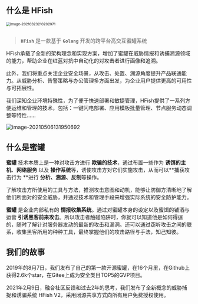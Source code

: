 ## 什么是 HFish

<img src="https://hfish.cn-bj.ufileos.com/images/image-20210323210202971.png" alt="image-20210323210202971" style="zoom:67%;" />

## 

> **`HFish`** 是一款基于 **`Golang`** 开发的跨平台高交互蜜罐系统

HFish承载了全新的架构理念和实现方案，增加了蜜罐在威胁情报和诱捕溯源领域的能力，帮助企业在红蓝对抗中自动化的对攻击者进行画像和追溯。

此外，我们将重点关注企业安全场景，从攻击、处置、溯源角度提升产品联通能力。从威胁分析、告警策略与办公管理多方面出发，为企业用户提供更高的可用性与可拓展性。

我们深知企业环境特殊性，为了便于快速部署和敏捷管理，HFish提供了一系列方便运维和管理的技术，包括：一键闪电部署、应用模板批量管理、节点服务动态调整等特性…… 

![image-20210506131950692](https://hfish.cn-bj.ufileos.com/images/image-20210506131950692.png)

## 什么是蜜罐

**蜜罐** 技术本质上是一种对攻击方进行 **欺骗的技术**，通过布置一些作为 **诱饵的主机**、**网络服务** 以及 **操作系统**等，诱使攻击方对它们实施攻击，从而可以**捕获攻击行为 **进行 **分析、溯源、反制**等操作。

了解攻击方所使用的工具与方法，推测攻击意图和动机，能够让防御方清晰地了解他们所面对的安全威胁，并通过技术和管理手段来增强实际系统的安全防护能力。

**蜜罐** 是企业内部私有的 **情报收集系统**。通过对蜜罐本身的设定以及蜜饵的铺洒与运营 **引诱黑客前来攻击**。所以攻击者触碰陷阱时，你就可以知道他是如何得逞的，随时了解针对服务器发动的最新的攻击和漏洞。还可以通过窃听攻击之间的联系，收集黑客所用的种种工具，最终掌握他们的攻击路径与手法，知己知彼。

## 我们的故事

2019年的8月7日，我们发布了自己的第一款开源蜜罐，在16个月里，在Github上获得2.6k个star，在Gitee上成为安全类目TOP5的GVP项目。 

2021年2月9日，融合社区反馈和过去2年的思考，我们发布了全新概念的威胁捕捉和诱骗系统 HFish V2，采用闭源共享方式向所有用户免费授权使用。

